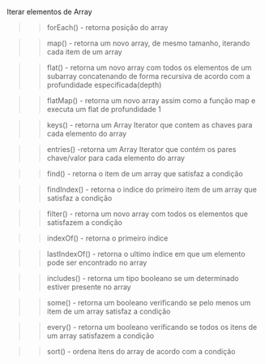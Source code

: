 Iterar elementos de Array

>> forEach()
    - retorna posição do array

>> map()
    - retorna um novo array, de mesmo tamanho, iterando cada item de um array

>> flat()
    - retorna um novo array com todos os elementos de um subarray concatenando de forma recursiva de acordo com a profundidade especificada(depth)

>> flatMap()
    - retorna um novo array assim como a função map e executa um flat de profundidade 1

>> keys()
    - retorna um Array Iterator que contem as chaves para cada elemento do array

>> entries()
    -retorna um Array Iterator que contém os pares chave/valor para cada elemento do array

>> find()
    - retorna o item de um array que satisfaz a condição

>> findIndex()
    - retorna o indice do primeiro item de um array que satisfaz a condição

>> filter()
    - retorna um novo array com todos os elementos que satisfazem a condição

>> indexOf()
    - retorna o primeiro índice

>> lastIndexOf()
    - retorna o ultimo índice em que um elemento pode ser encontrado no array

>> includes()
    - retorna um tipo booleano se um determinado estiver presente no array

>> some()
    - retorna um booleano verificando se pelo menos um item de um array satisfaz a condição

>> every()
    - retorna um booleano verificando se todos os itens de um array satisfazem a condição

>> sort()
    - ordena itens do array de acordo com a condição
